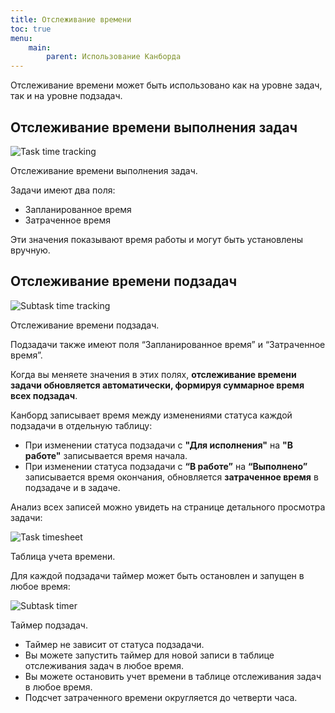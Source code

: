 ```yaml
---
title: Отслеживание времени
toc: true
menu:
    main:
        parent: Использование Канборда
---
```


Отслеживание времени может быть использовано как на уровне задач, так и на уровне подзадач.

Отслеживание времени выполнения задач
-------------------------------------

![Task time tracking](/images/v1/task-time-tracking.png)

Отслеживание времени выполнения задач.

Задачи имеют два поля:

-   Запланированное время
-   Затраченное время

Эти значения показывают время работы и могут быть установлены вручную.

Отслеживание времени подзадач
------------------------------

![Subtask time tracking](/images/v1/subtask-time-tracking.png)

Отслеживание времени подзадач.

Подзадачи также имеют поля “Запланированное время” и “Затраченное время”.

Когда вы меняете значения в этих полях, **отслеживание времени задачи обновляется автоматически, формируя суммарное время всех подзадач**.

Канборд записывает время между изменениями статуса каждой подзадачи в отдельную таблицу:

-   При изменении статуса подзадачи с **"Для исполнения"** на **"В работе"** записывается время начала.
-   При изменении статуса подзадачи с **“В работе”** на **“Выполнено”** записывается время окончания, обновляется **затраченное время** в подзадаче и в задаче.

Анализ всех записей можно увидеть на странице детального просмотра задачи:

![Task timesheet](/images/v1/task-timesheet.png)

Таблица учета времени.

Для каждой подзадачи таймер может быть остановлен и запущен в любое время:

![Subtask timer](/images/v1/subtask-timer.png)

Таймер подзадач.

-   Таймер не зависит от статуса подзадачи.
-   Вы можете запустить таймер для новой записи в таблице отслеживания задач в любое время.
-   Вы можете остановить учет времени в таблице отслеживания задач в любое время.
-   Подсчет затраченного времени округляется до четверти часа.
